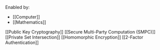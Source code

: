 Enabled by:
- [[Computer]]
- [[Mathematics]]

[[Public Key Cryptography]]
[[Secure Multi-Party Computation (SMPC)]]
[[Private Set Intersection]]
[[Homomorphic Encryption]]
[[2-Factor Authentication]]


